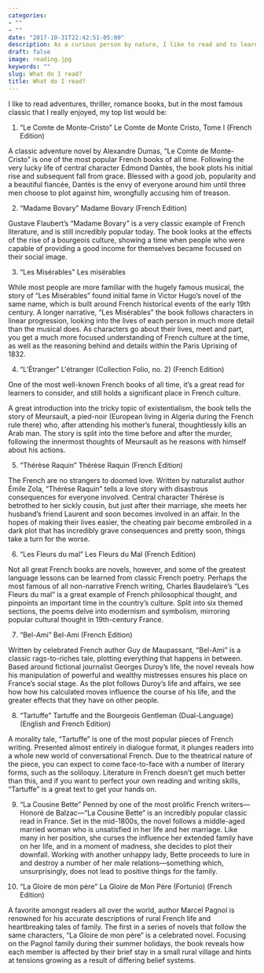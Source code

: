 ```yaml
---
categories:
- ""
- ""
date: "2017-10-31T22:42:51-05:00"
description: As a curious person by nature, I like to read and to learn new things around the world that surrounds me.
draft: false
image: reading.jpg
keywords: ""
slug: What do I read?
title: What do I read?
---
```

I like to read adventures, thriller, romance books, but in the most famous classic that I really enjoyed, my top list would be:
1. “Le Comte de Monte-Cristo”
Le Comte de Monte Cristo, Tome I (French Edition)

A classic adventure novel by Alexandre Dumas, “Le Comte de Monte-Cristo” is one of the most popular French books of all time. Following the very lucky life of central character Edmond Dantès, the book plots his initial rise and subsequent fall from grace. Blessed with a good job, popularity and a beautiful fiancée, Dantès is the envy of everyone around him until three men choose to plot against him, wrongfully accusing him of treason.

2. “Madame Bovary”
Madame Bovary (French Edition)

Gustave Flaubert’s “Madame Bovary” is a very classic example of French literature, and is still incredibly popular today. The book looks at the effects of the rise of a bourgeois culture, showing a time when people who were capable of providing a good income for themselves became focused on their social image.


3. “Les Misérables”
Les misérables

While most people are more familiar with the hugely famous musical, the story of “Les Misérables” found initial fame in Victor Hugo’s novel of the same name, which is built around French historical events of the early 19th century. A longer narrative, “Les Misérables” the book follows characters in linear progression, looking into the lives of each person in much more detail than the musical does. As characters go about their lives, meet and part, you get a much more focused understanding of French culture at the time, as well as the reasoning behind and details within the Paris Uprising of 1832.


4. “L’Étranger”
L'étranger (Collection Folio, no. 2) (French Edition)

One of the most well-known French books of all time, it’s a great read for learners to consider, and still holds a significant place in French culture.

A great introduction into the tricky topic of existentialism, the book tells the story of Meursault, a pied-noir (European living in Algeria during the French rule there) who, after attending his mother’s funeral, thoughtlessly kills an Arab man. The story is split into the time before and after the murder, following the innermost thoughts of Meursault as he reasons with himself about his actions.


5. “Thérèse Raquin”
Thérèse Raquin (French Edition)

The French are no strangers to doomed love. Written by naturalist author Émile Zola, “Thérèse Raquin” tells a love story with disastrous consequences for everyone involved. Central character Thérèse is betrothed to her sickly cousin, but just after their marriage, she meets her husband’s friend Laurent and soon becomes involved in an affair. In the hopes of making their lives easier, the cheating pair become embroiled in a dark plot that has incredibly grave consequences and pretty soon, things take a turn for the worse.


6. “Les Fleurs du mal”
Les Fleurs du Mal (French Edition)

Not all great French books are novels, however, and some of the greatest language lessons can be learned from classic French poetry. Perhaps the most famous of all non-narrative French writing, Charles Baudelaire’s “Les Fleurs du mal” is a great example of French philosophical thought, and pinpoints an important time in the country’s culture. Split into six themed sections, the poems delve into modernism and symbolism, mirroring popular cultural thought in 19th-century France.


7. “Bel-Ami”
Bel-Ami (French Edition)

Written by celebrated French author Guy de Maupassant, “Bel-Ami” is a classic rags-to-riches tale, plotting everything that happens in between. Based around fictional journalist Georges Duroy’s life, the novel reveals how his manipulation of powerful and wealthy mistresses ensures his place on France’s social stage. As the plot follows Duroy’s life and affairs, we see how how his calculated moves influence the course of his life, and the greater effects that they have on other people.


8. “Tartuffe”
Tartuffe and the Bourgeois Gentleman (Dual-Language) (English and French Edition)

A morality tale, “Tartuffe” is one of the most popular pieces of French writing. Presented almost entirely in dialogue format, it plunges readers into a whole new world of conversational French. Due to the theatrical nature of the piece, you can expect to come face-to-face with a number of literary forms, such as the soliloquy. Literature in French doesn’t get much better than this, and if you want to perfect your own reading and writing skills, “Tartuffe” is a great text to get your hands on.

9. “La Cousine Bette”
Penned by one of the most prolific French writers—Honoré de Balzac—“La Cousine Bette“ is an incredibly popular classic read in France. Set in the mid-1800s, the novel follows a middle-aged married woman who is unsatisfied in her life and her marriage. Like many in her position, she curses the influence her extended family have on her life, and in a moment of madness, she decides to plot their downfall. Working with another unhappy lady, Bette proceeds to lure in and destroy a number of her male relations—something which, unsurprisingly, does not lead to positive things for the family.


10. “La Gloire de mon père”
La Gloire de Mon Père (Fortunio) (French Edition)

A favorite amongst readers all over the world, author Marcel Pagnol is renowned for his accurate descriptions of rural French life and heartbreaking tales of family. The first in a series of novels that follow the same characters, “La Gloire de mon père“ is a celebrated novel. Focusing on the Pagnol family during their summer holidays, the book reveals how each member is affected by their brief stay in a small rural village and hints at tensions growing as a result of differing belief systems.
